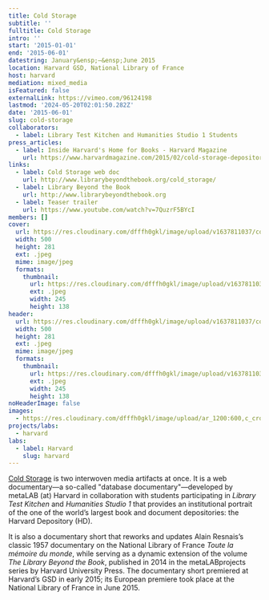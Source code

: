 ```yaml
---
title: Cold Storage
subtitle: ''
fulltitle: Cold Storage
intro: ''
start: '2015-01-01'
end: '2015-06-01'
datestring: January&ensp;–&ensp;June 2015
location: Harvard GSD, National Library of France
host: harvard
mediation: mixed_media
isFeatured: false
externalLink: https://vimeo.com/96124198
lastmod: '2024-05-20T02:01:50.282Z'
date: '2015-06-01'
slug: cold-storage
collaborators:
  - label: Library Test Kitchen and Humanities Studio 1 Students
press_articles:
  - label: Inside Harvard's Home for Books - Harvard Magazine
    url: https://www.harvardmagazine.com/2015/02/cold-storage-depository-documentary
links:
  - label: Cold Storage web doc
    url: http://www.librarybeyondthebook.org/cold_storage/
  - label: Library Beyond the Book
    url: http://www.librarybeyondthebook.org
  - label: Teaser trailer
    url: https://www.youtube.com/watch?v=7QuzrF5BYcI
members: []
cover:
  url: https://res.cloudinary.com/dfffh0gkl/image/upload/v1637811037/coldstorage1_865315e944.jpg
  width: 500
  height: 281
  ext: .jpeg
  mime: image/jpeg
  formats:
    thumbnail:
      url: https://res.cloudinary.com/dfffh0gkl/image/upload/v1637811037/thumbnail_coldstorage1_865315e944.jpg
      ext: .jpeg
      width: 245
      height: 138
header:
  url: https://res.cloudinary.com/dfffh0gkl/image/upload/v1637811037/coldstorage1_865315e944.jpg
  width: 500
  height: 281
  ext: .jpeg
  mime: image/jpeg
  formats:
    thumbnail:
      url: https://res.cloudinary.com/dfffh0gkl/image/upload/v1637811037/thumbnail_coldstorage1_865315e944.jpg
      ext: .jpeg
      width: 245
      height: 138
noHeaderImage: false
images:
  - https://res.cloudinary.com/dfffh0gkl/image/upload/ar_1200:600,c_crop/c_limit,h_1200,w_600/v1637811037/coldstorage1_865315e944.jpg
projects/labs:
  - harvard
labs:
  - label: Harvard
    slug: harvard
---
```

[Cold Storage](http://www.librarybeyondthebook.org/cold_storage/) is two interwoven media artifacts at once. It is a web documentary—a so-called "database documentary"—developed by metaLAB (at) Harvard in collaboration with students participating in *Library Test Kitchen* and *Humanities Studio 1* that provides an institutional portrait of the one of the world’s largest book and document depositories: the Harvard Depository (HD). 

It is also a documentary short that reworks and updates Alain Resnais’s classic 1957 documentary on the National Library of France *Toute la mémoire du monde*, while serving as a dynamic extension of the volume *The Library Beyond the Book*, published in 2014 in the metaLABprojects series by Harvard University Press. The documentary short premiered at Harvard’s GSD in early 2015; its European premiere took place at the National Library of France in June 2015.